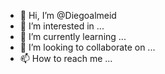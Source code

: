 - 👋 Hi, I’m @Diegoalmeid
- 👀 I’m interested in ...
- 🌱 I’m currently learning ...
- 💞️ I’m looking to collaborate on ...
- 📫 How to reach me ...

<!---
Diegoalmeid/Diegoalmeid is a ✨ special ✨ repository because its `README.md` (this file) appears on your GitHub profile.
You can click the Preview link to take a look at your changes.
--->
